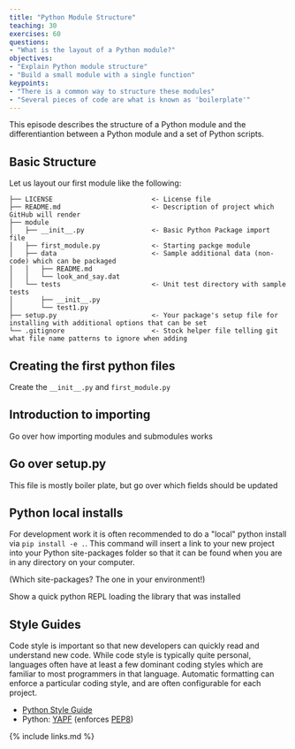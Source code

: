 ```yaml
---
title: "Python Module Structure"
teaching: 30
exercises: 60
questions:
- "What is the layout of a Python module?"
objectives:
- "Explain Python module structure"
- "Build a small module with a single function"
keypoints:
- "There is a common way to structure these modules"
- "Several pieces of code are what is known as 'boilerplate'"
---
```


This episode describes the structure of a Python module and the differentiantion
between a Python module and a set of Python scripts.

## Basic Structure
Let us layout our first module like the following:

```
├── LICENSE                         <- License file
├── README.md                       <- Description of project which GitHub will render
├── module
│   ├── __init__.py                 <- Basic Python Package import file
│   ├── first_module.py             <- Starting packge module
│   ├── data                        <- Sample additional data (non-code) which can be packaged
│   │   ├── README.md
│   │   └── look_and_say.dat
│   └── tests                       <- Unit test directory with sample tests
│       ├── __init__.py
│       └── test1.py
├── setup.py                        <- Your package's setup file for installing with additional options that can be set
└── .gitignore                      <- Stock helper file telling git what file name patterns to ignore when adding 
```

## Creating the first python files

Create the `__init__.py` and `first_module.py`

## Introduction to importing

Go over how importing modules and submodules works


## Go over setup.py

This file is mostly boiler plate, but go over which fields should be updated

## Python local installs
For development work it is often recommended to do a "local" python install via
`pip install -e .`. This command will insert a link to your new project into your Python
site-packages folder so that it can be found when you are in any directory on your computer.

(Which site-packages? The one in your environment!)

Show a quick python REPL loading the library that was installed


## Style Guides

Code style is important so that new developers can quickly read and understand
new code. While code style is typically quite personal, languages often have at
least a few dominant coding styles which are familiar to most programmers in
that language. Automatic formatting can enforce a particular coding style, and
are often configurable for each project.

- [Python Style Guide](https://www.python.org/dev/peps/pep-0008/)
- Python: [YAPF](https://github.com/google/yapf) (enforces [PEP8](https://www.python.org/dev/peps/pep-0008/))

{% include links.md %}

